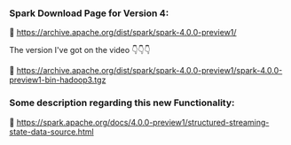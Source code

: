 ### Spark Download Page for Version 4:

🛑 https://archive.apache.org/dist/spark/spark-4.0.0-preview1/

The version I've got on the video 👇👇👇

🛑 https://archive.apache.org/dist/spark/spark-4.0.0-preview1/spark-4.0.0-preview1-bin-hadoop3.tgz



### Some description regarding this new Functionality:

🛑 https://spark.apache.org/docs/4.0.0-preview1/structured-streaming-state-data-source.html

